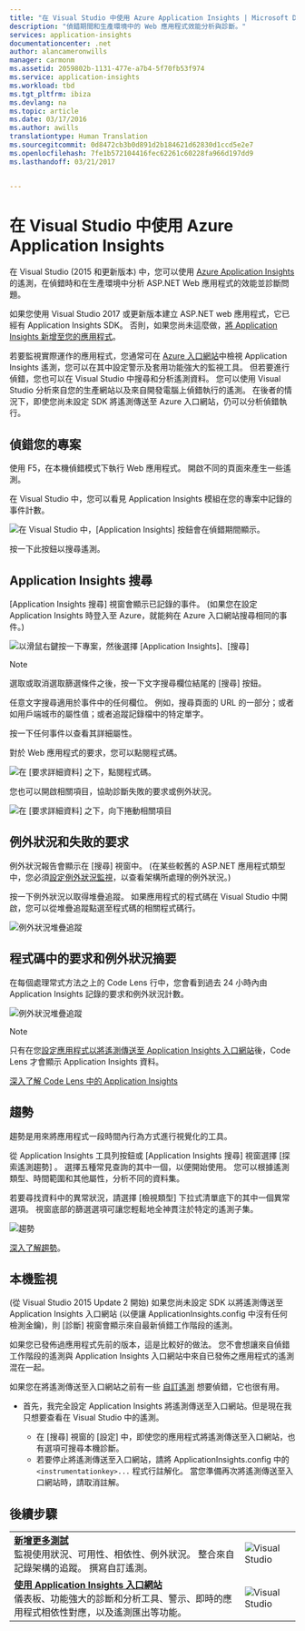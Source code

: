 ```yaml
---
title: "在 Visual Studio 中使用 Azure Application Insights | Microsoft Docs"
description: "偵錯期間和生產環境中的 Web 應用程式效能分析與診斷。"
services: application-insights
documentationcenter: .net
author: alancameronwills
manager: carmonm
ms.assetid: 2059802b-1131-477e-a7b4-5f70fb53f974
ms.service: application-insights
ms.workload: tbd
ms.tgt_pltfrm: ibiza
ms.devlang: na
ms.topic: article
ms.date: 03/17/2016
ms.author: awills
translationtype: Human Translation
ms.sourcegitcommit: 0d8472cb3b0d891d2b184621d62830d1ccd5e2e7
ms.openlocfilehash: 7fe1b572104416fec62261c60228fa966d197dd9
ms.lasthandoff: 03/21/2017


---
```

# <a name="working-with-azure-application-insights-in-visual-studio"></a>在 Visual Studio 中使用 Azure Application Insights
在 Visual Studio (2015 和更新版本) 中，您可以使用 [Azure Application Insights](app-insights-overview.md) 的遙測，在偵錯時和在生產環境中分析 ASP.NET Web 應用程式的效能並診斷問題。

如果您使用 Visual Studio 2017 或更新版本建立 ASP.NET web 應用程式，它已經有 Application Insights SDK。 否則，如果您尚未這麼做，[將 Application Insights 新增至您的應用程式](app-insights-asp-net.md)。

若要監視實際運作的應用程式，您通常可在 [Azure 入口網站](https://portal.azure.com)中檢視 Application Insights 遙測，您可以在其中設定警示及套用功能強大的監視工具。 但若要進行偵錯，您也可以在 Visual Studio 中搜尋和分析遙測資料。 您可以使用 Visual Studio 分析來自您的生產網站以及來自開發電腦上偵錯執行的遙測。 在後者的情況下，即使您尚未設定 SDK 將遙測傳送至 Azure 入口網站，仍可以分析偵錯執行。 

## <a name="run"></a> 偵錯您的專案
使用 F5，在本機偵錯模式下執行 Web 應用程式。 開啟不同的頁面來產生一些遙測。

在 Visual Studio 中，您可以看見 Application Insights 模組在您的專案中記錄的事件計數。

![在 Visual Studio 中，[Application Insights] 按鈕會在偵錯期間顯示。](./media/app-insights-visual-studio/appinsights-09eventcount.png)

按一下此按鈕以搜尋遙測。 

## <a name="application-insights-search"></a>Application Insights 搜尋
[Application Insights 搜尋] 視窗會顯示已記錄的事件。 (如果您在設定 Application Insights 時登入至 Azure，就能夠在 Azure 入口網站搜尋相同的事件。)

![以滑鼠右鍵按一下專案，然後選擇 [Application Insights]、[搜尋]](./media/app-insights-visual-studio/34.png)

> [!NOTE] 
> 選取或取消選取篩選條件之後，按一下文字搜尋欄位結尾的 [搜尋] 按鈕。
>

任意文字搜尋適用於事件中的任何欄位。 例如，搜尋頁面的 URL 的一部分；或者如用戶端城市的屬性值；或者追蹤記錄檔中的特定單字。

按一下任何事件以查看其詳細屬性。

對於 Web 應用程式的要求，您可以點閱程式碼。

![在 [要求詳細資料] 之下，點閱程式碼。](./media/app-insights-visual-studio/31.png)

您也可以開啟相關項目，協助診斷失敗的要求或例外狀況。

![在 [要求詳細資料] 之下，向下捲動相關項目](./media/app-insights-visual-studio/41.png)

## <a name="exceptions-and-failed-requests"></a>例外狀況和失敗的要求
例外狀況報告會顯示在 [搜尋] 視窗中。 (在某些較舊的 ASP.NET 應用程式類型中，您必須[設定例外狀況監視](app-insights-asp-net-exceptions.md)，以查看架構所處理的例外狀況。)

按一下例外狀況以取得堆疊追蹤。 如果應用程式的程式碼在 Visual Studio 中開啟，您可以從堆疊追蹤點選至程式碼的相關程式碼行。

![例外狀況堆疊追蹤](./media/app-insights-visual-studio/17.png)

## <a name="request-and-exception-summaries-in-the-code"></a>程式碼中的要求和例外狀況摘要
在每個處理常式方法之上的 Code Lens 行中，您會看到過去 24 小時內由 Application Insights 記錄的要求和例外狀況計數。

![例外狀況堆疊追蹤](./media/app-insights-visual-studio/21.png)

> [!NOTE] 
> 只有在您[設定應用程式以將遙測傳送至 Application Insights 入口網站](app-insights-asp-net.md)後，Code Lens 才會顯示 Application Insights 資料。
>

[深入了解 Code Lens 中的 Application Insights](app-insights-visual-studio-codelens.md)

## <a name="trends"></a>趨勢
趨勢是用來將應用程式一段時間內行為方式進行視覺化的工具。 

從 Application Insights 工具列按鈕或 [Application Insights 搜尋] 視窗選擇 [探索遙測趨勢]  。 選擇五種常見查詢的其中一個，以便開始使用。 您可以根據遙測類型、時間範圍和其他屬性，分析不同的資料集。 

若要尋找資料中的異常狀況，請選擇 [檢視類型] 下拉式清單底下的其中一個異常選項。 視窗底部的篩選選項可讓您輕鬆地全神貫注於特定的遙測子集。

![趨勢](./media/app-insights-visual-studio/51.png)

[深入了解趨勢](app-insights-visual-studio-trends.md)。

## <a name="local-monitoring"></a>本機監視
(從 Visual Studio 2015 Update 2 開始) 如果您尚未設定 SDK 以將遙測傳送至 Application Insights 入口網站 (以便讓 ApplicationInsights.config 中沒有任何檢測金鑰)，則 [診斷] 視窗會顯示來自最新偵錯工作階段的遙測。 

如果您已發佈過應用程式先前的版本，這是比較好的做法。 您不會想讓來自偵錯工作階段的遙測與 Application Insights 入口網站中來自已發佈之應用程式的遙測混在一起。

如果您在將遙測傳送至入口網站之前有一些 [自訂遙測](app-insights-api-custom-events-metrics.md) 想要偵錯，它也很有用。

* 首先，我完全設定 Application Insights 將遙測傳送至入口網站。但是現在我只想要查看在 Visual Studio 中的遙測。
  
  * 在 [搜尋] 視窗的 [設定] 中，即使您的應用程式將遙測傳送至入口網站，也有選項可搜尋本機診斷。
  * 若要停止將遙測傳送至入口網站，請將 ApplicationInsights.config 中的 `<instrumentationkey>...` 程式行註解化。 當您準備再次將遙測傳送至入口網站時，請取消註解。


## <a name="whats-next"></a>後續步驟
|  |  |
| --- | --- |
| **[新增更多測試](app-insights-asp-net-more.md)**<br/>監視使用狀況、可用性、相依性、例外狀況。 整合來自記錄架構的追蹤。 撰寫自訂遙測。 |![Visual Studio](./media/app-insights-visual-studio/64.png) |
| **[使用 Application Insights 入口網站](app-insights-dashboards.md)**<br/>儀表板、功能強大的診斷和分析工具、警示、即時的應用程式相依性對應，以及遙測匯出等功能。 |![Visual Studio](./media/app-insights-visual-studio/62.png) |


